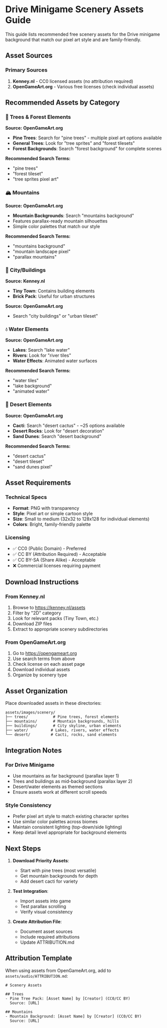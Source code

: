 # Drive Minigame Scenery Assets Guide

This guide lists recommended free scenery assets for the Drive minigame background that match our pixel art style and are family-friendly.

## Asset Sources

### Primary Sources
1. **Kenney.nl** - CC0 licensed assets (no attribution required)
2. **OpenGameArt.org** - Various free licenses (check individual assets)

## Recommended Assets by Category

### 🌲 Trees & Forest Elements
**Source: OpenGameArt.org**
- **Pine Trees**: Search for "pine trees" - multiple pixel art options available
- **General Trees**: Look for "tree sprites" and "forest tilesets"
- **Forest Backgrounds**: Search "forest background" for complete scenes

**Recommended Search Terms:**
- "pine trees"
- "forest tileset"
- "tree sprites pixel art"

### 🏔️ Mountains
**Source: OpenGameArt.org**
- **Mountain Backgrounds**: Search "mountains background" 
- Features parallax-ready mountain silhouettes
- Simple color palettes that match our style

**Recommended Search Terms:**
- "mountains background"
- "mountain landscape pixel"
- "parallax mountains"

### 🏢 City/Buildings
**Source: Kenney.nl**
- **Tiny Town**: Contains building elements
- **Brick Pack**: Useful for urban structures

**Source: OpenGameArt.org**
- Search "city buildings" or "urban tileset"

### 💧 Water Elements
**Source: OpenGameArt.org**
- **Lakes**: Search "lake water"
- **Rivers**: Look for "river tiles"
- **Water Effects**: Animated water surfaces

**Recommended Search Terms:**
- "water tiles"
- "lake background"
- "animated water"

### 🌵 Desert Elements
**Source: OpenGameArt.org**
- **Cacti**: Search "desert cactus" - ~25 options available
- **Desert Rocks**: Look for "desert decoration"
- **Sand Dunes**: Search "desert background"

**Recommended Search Terms:**
- "desert cactus"
- "desert tileset"
- "sand dunes pixel"

## Asset Requirements

### Technical Specs
- **Format**: PNG with transparency
- **Style**: Pixel art or simple cartoon style
- **Size**: Small to medium (32x32 to 128x128 for individual elements)
- **Colors**: Bright, family-friendly palette

### Licensing
- ✅ CC0 (Public Domain) - Preferred
- ✅ CC BY (Attribution Required) - Acceptable
- ✅ CC BY-SA (Share Alike) - Acceptable
- ❌ Commercial licenses requiring payment

## Download Instructions

### From Kenney.nl
1. Browse to https://kenney.nl/assets
2. Filter by "2D" category
3. Look for relevant packs (Tiny Town, etc.)
4. Download ZIP files
5. Extract to appropriate scenery subdirectories

### From OpenGameArt.org
1. Go to https://opengameart.org
2. Use search terms from above
3. Check license on each asset page
4. Download individual assets
5. Organize by scenery type

## Asset Organization

Place downloaded assets in these directories:
```
assets/images/scenery/
├── trees/           # Pine trees, forest elements
├── mountains/       # Mountain backgrounds, hills
├── buildings/       # City skyline, urban elements  
├── water/          # Lakes, rivers, water effects
└── desert/         # Cacti, rocks, sand elements
```

## Integration Notes

### For Drive Minigame
- Use mountains as far background (parallax layer 1)
- Trees and buildings as mid-background (parallax layer 2)
- Desert/water elements as themed sections
- Ensure assets work at different scroll speeds

### Style Consistency
- Prefer pixel art style to match existing character sprites
- Use similar color palettes across biomes
- Maintain consistent lighting (top-down/side lighting)
- Keep detail level appropriate for background elements

## Next Steps

1. **Download Priority Assets**:
   - Start with pine trees (most versatile)
   - Get mountain backgrounds for depth
   - Add desert cacti for variety

2. **Test Integration**:
   - Import assets into game
   - Test parallax scrolling
   - Verify visual consistency

3. **Create Attribution File**:
   - Document asset sources
   - Include required attributions
   - Update ATTRIBUTION.md

## Attribution Template

When using assets from OpenGameArt.org, add to `assets/audio/ATTRIBUTION.md`:

```
# Scenery Assets

## Trees
- Pine Tree Pack: [Asset Name] by [Creator] (CC0/CC BY)
  Source: [URL]

## Mountains  
- Mountain Background: [Asset Name] by [Creator] (CC0/CC BY)
  Source: [URL]
```